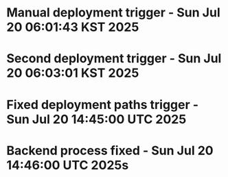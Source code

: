 # Manual deployment trigger - Sun Jul 20 06:01:43 KST 2025

# Second deployment trigger - Sun Jul 20 06:03:01 KST 2025

# Fixed deployment paths trigger - Sun Jul 20 14:45:00 UTC 2025

# Backend process fixed - Sun Jul 20 14:46:00 UTC 2025s
